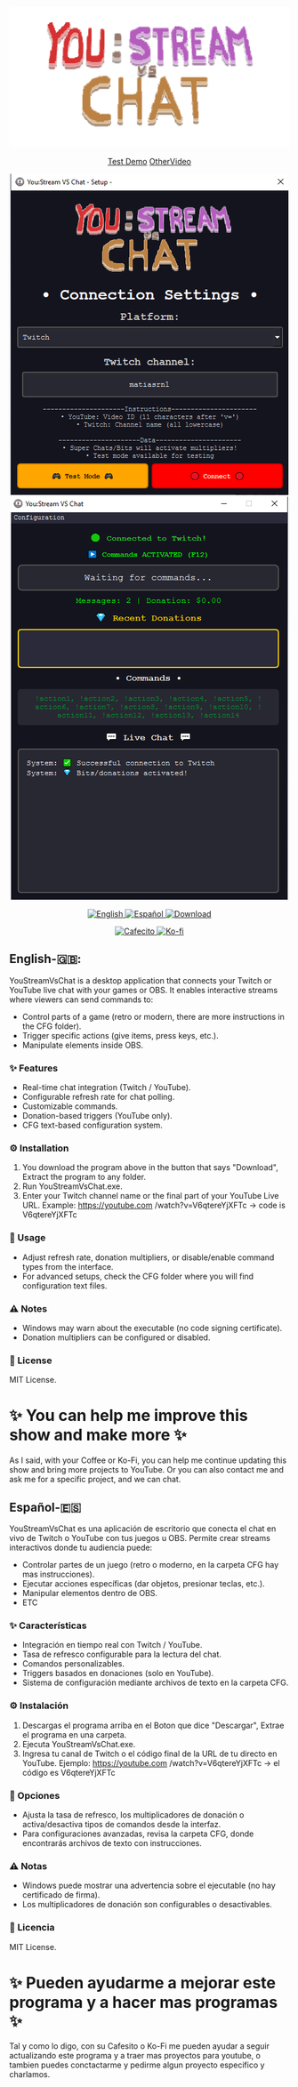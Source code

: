 <div align="center">
  
![ui](/res/Titlegit.png)

[Test Demo](https://www.youtube.com/watch?v=_KqlfxALWTI)
[OtherVideo](res/Veracidad.mp4)

</div>

<div align="center" width="200px">

  ![img2](/res/Img_2.PNG)
  ![img3](/res/Img_3.PNG)

</div>

<p align="center">
  <a href="#english-">
    <img src="https://img.shields.io/badge/Language-English-blue?style=for-the-badge" alt="English" />
  </a>
  <a href="#español-">
    <img src="https://img.shields.io/badge/Idioma-Español-green?style=for-the-badge" alt="Español" />
  </a>
  <a href="https://github.com/MatyRN/You-StreamVsChat/releases/download/V1.0.1/YouStreamVSChat.1.0.1.zip"> 
    <img src="https://img.shields.io/badge/⬇️-Download-red?style=for-the-badge" alt="Download" />
  </a>
</p>
<p align="center">
  <a href="https://cafecito.app/matiasrn" target="_blank">
    <img src="https://img.shields.io/badge/☕-Invitar%20un%20Cafecito-orange?style=for-the-badge&logo=cafecito" alt="Cafecito" />
  </a>
  <a href="https://ko-fi.com/matiasrn" target="_blank">
    <img src="https://img.shields.io/badge/☕-Buy%20Me%20a%20Coffee-orange?style=for-the-badge&logo=ko-fi" alt="Ko-fi" />
  </a>
</p>

## English-🇬🇧:
YouStreamVsChat is a desktop application that connects your Twitch or YouTube live chat with your games or OBS.
It enables interactive streams where viewers can send commands to:

- Control parts of a game (retro or modern, there are more instructions in the CFG folder).
- Trigger specific actions (give items, press keys, etc.).
- Manipulate elements inside OBS.

### ✨ Features

- Real-time chat integration (Twitch / YouTube).
- Configurable refresh rate for chat polling.
- Customizable commands.
- Donation-based triggers (YouTube only).
- CFG text-based configuration system.

### ⚙️ Installation

1. You download the program above in the button that says "Download", Extract the program to any folder.
2. Run YouStreamVsChat.exe.
3. Enter your Twitch channel name or the final part of your YouTube Live URL. Example: https://youtube.com /watch?v=V6qtereYjXFTc → code is V6qtereYjXFTc

### 🚀 Usage

- Adjust refresh rate, donation multipliers, or disable/enable command types from the interface.
- For advanced setups, check the CFG folder where you will find configuration text files.

### ⚠️ Notes

- Windows may warn about the executable (no code signing certificate).
- Donation multipliers can be configured or disabled.

### 📜 License

 MIT License.

# ✨ You can help me improve this show and make more ✨
As I said, with your Coffee or Ko-Fi, you can help me continue updating this show and bring more projects to YouTube. Or you can also contact me and ask me for a specific project, and we can chat.

## Español-🇪🇸

YouStreamVsChat es una aplicación de escritorio que conecta el chat en vivo de Twitch o YouTube con tus juegos u OBS.
Permite crear streams interactivos donde tu audiencia puede:

- Controlar partes de un juego (retro o moderno, en la carpeta CFG hay mas instrucciones).
- Ejecutar acciones específicas (dar objetos, presionar teclas, etc.).
- Manipular elementos dentro de OBS.
- ETC

### ✨ Características

- Integración en tiempo real con Twitch / YouTube.
- Tasa de refresco configurable para la lectura del chat.
- Comandos personalizables.
- Triggers basados en donaciones (solo en YouTube).
- Sistema de configuración mediante archivos de texto en la carpeta CFG.

### ⚙️ Instalación

1. Descargas el programa arriba en el Boton que dice "Descargar", Extrae el programa en una carpeta.
2. Ejecuta YouStreamVsChat.exe.
3. Ingresa tu canal de Twitch o el código final de la URL de tu directo en YouTube. Ejemplo: https://youtube.com /watch?v=V6qtereYjXFTc → el código es V6qtereYjXFTc

### 🚀 Opciones

- Ajusta la tasa de refresco, los multiplicadores de donación o activa/desactiva tipos de comandos desde la interfaz.
- Para configuraciones avanzadas, revisa la carpeta CFG, donde encontrarás archivos de texto con instrucciones.

### ⚠️ Notas

- Windows puede mostrar una advertencia sobre el ejecutable (no hay certificado de firma).
- Los multiplicadores de donación son configurables o desactivables.

### 📜 Licencia

MIT License.

# ✨ Pueden ayudarme a mejorar este programa y a hacer mas programas ✨
Tal y como lo digo, con su Cafesito o Ko-Fi me pueden ayudar a seguir actualizando este programa y a traer mas proyectos para youtube, o tambien puedes conctactarme y pedirme algun proyecto especifico y charlamos.
